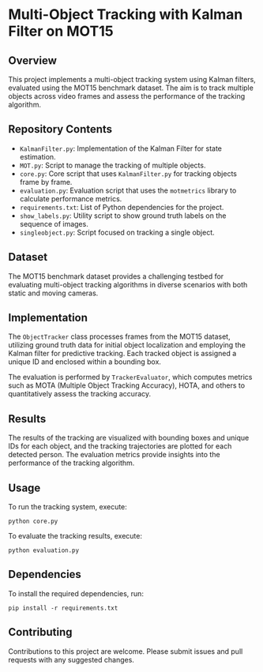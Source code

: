 # Multi-Object Tracking with Kalman Filter on MOT15

## Overview
This project implements a multi-object tracking system using Kalman filters, evaluated using the MOT15 benchmark dataset. The aim is to track multiple objects across video frames and assess the performance of the tracking algorithm.

## Repository Contents
- `KalmanFilter.py`: Implementation of the Kalman Filter for state estimation.
- `MOT.py`: Script to manage the tracking of multiple objects.
- `core.py`: Core script that uses `KalmanFilter.py` for tracking objects frame by frame.
- `evaluation.py`: Evaluation script that uses the `motmetrics` library to calculate performance metrics.
- `requirements.txt`: List of Python dependencies for the project.
- `show_labels.py`: Utility script to show ground truth labels on the sequence of images.
- `singleobject.py`: Script focused on tracking a single object.

## Dataset
The MOT15 benchmark dataset provides a challenging testbed for evaluating multi-object tracking algorithms in diverse scenarios with both static and moving cameras.

## Implementation
The `ObjectTracker` class processes frames from the MOT15 dataset, utilizing ground truth data for initial object localization and employing the Kalman filter for predictive tracking. Each tracked object is assigned a unique ID and enclosed within a bounding box.

The evaluation is performed by `TrackerEvaluator`, which computes metrics such as MOTA (Multiple Object Tracking Accuracy), HOTA, and others to quantitatively assess the tracking accuracy.

## Results
The results of the tracking are visualized with bounding boxes and unique IDs for each object, and the tracking trajectories are plotted for each detected person. The evaluation metrics provide insights into the performance of the tracking algorithm.

## Usage
To run the tracking system, execute:
```
python core.py
```
To evaluate the tracking results, execute:
```
python evaluation.py
```
## Dependencies

To install the required dependencies, run:
```
pip install -r requirements.txt
```
## Contributing
Contributions to this project are welcome. Please submit issues and pull requests with any suggested changes.

